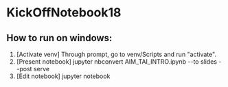 # KickOffNotebook18

## How to run on windows: ##
1. [Activate venv] Through prompt, go to venv/Scripts and run "activate".
2. [Present notebook] jupyter nbconvert AIM_TAI_INTRO.ipynb --to slides --post serve
3. [Edit notebook] jupyter notebook
